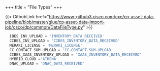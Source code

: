 +++
title = "File Types"
+++

{{< GithubLink href="https://www-github3.cisco.com/cxe/cp-asset-data-pipeline/blob/master/glue/cp-asset-data-import-job/csco/dp/common/DataFileType.py" >}}

```python
  IBES_INV_UPLOAD = 'INVENTORY_DATA_RECEIVED'
  CIBES_INV_UPLOAD = 'CIBES_INVENTORY_DATA_RECEIVED'
  MERAKI_LICENSE = 'MERAKI_LICENSE'
  CC_CONTACT_SUM_UPLOAD = 'CC-CONTACT-SUM-UPLOAD'
  CIBES_XAAS_INVENTORY_UPLOAD = 'XAAS_INVENTORY_DATA_RECEIVED'
  HYBRID_CLOUD ='ATHENA'
  DNAC_UPLOAD = 'DNAC_DATA_RECEIVED'
```
